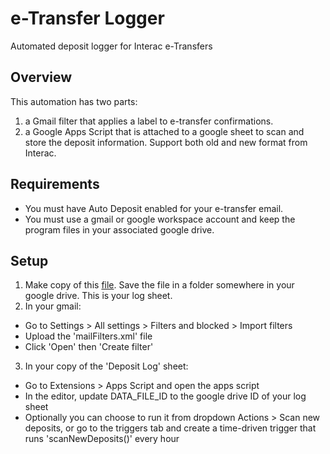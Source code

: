 # e-Transfer Logger
Automated deposit logger for Interac e-Transfers

## Overview
This automation has two parts:
1. a Gmail filter that applies a label to e-transfer confirmations.
2. a Google Apps Script that is attached to a google sheet to scan and store the deposit information. Support both old and new format from Interac.

## Requirements
- You must have Auto Deposit enabled for your e-transfer email.
- You must use a gmail or google workspace account and keep the program files in your associated google drive.

## Setup
1. Make copy of this [file](https://docs.google.com/spreadsheets/d/1ZHWoGJVs9VAnQnTFYOWB8qB5b8IEeyKxo952mIoAckU/edit?usp=sharing). Save the file in a folder somewhere in your google drive. This is your log sheet.
2. In your gmail:
  - Go to Settings > All settings > Filters and blocked > Import filters
  - Upload the 'mailFilters.xml' file
  - Click 'Open' then 'Create filter'
3. In your copy of the 'Deposit Log' sheet:
  - Go to Extensions > Apps Script and open the apps script
  - In the editor, update DATA_FILE_ID to the google drive ID of your log sheet
  - Optionally you can choose to run it from dropdown Actions > Scan new deposits, or go to the triggers tab and create a time-driven trigger that runs 'scanNewDeposits()' every hour
